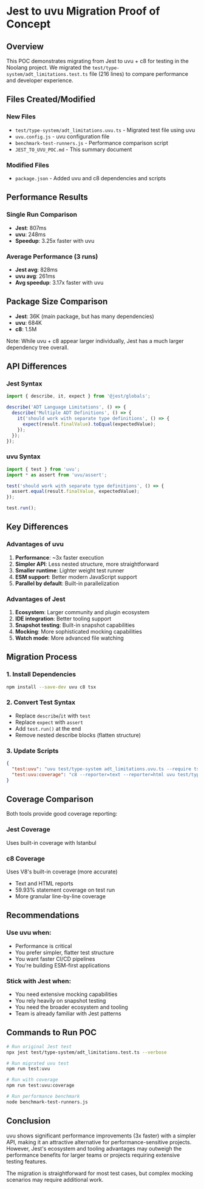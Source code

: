 # Jest to uvu Migration Proof of Concept

## Overview

This POC demonstrates migrating from Jest to uvu + c8 for testing in the Noolang project. We migrated the `test/type-system/adt_limitations.test.ts` file (216 lines) to compare performance and developer experience.

## Files Created/Modified

### New Files
- `test/type-system/adt_limitations.uvu.ts` - Migrated test file using uvu
- `uvu.config.js` - uvu configuration file  
- `benchmark-test-runners.js` - Performance comparison script
- `JEST_TO_UVU_POC.md` - This summary document

### Modified Files
- `package.json` - Added uvu and c8 dependencies and scripts

## Performance Results

### Single Run Comparison
- **Jest**: 807ms
- **uvu**: 248ms
- **Speedup**: 3.25x faster with uvu

### Average Performance (3 runs)
- **Jest avg**: 828ms
- **uvu avg**: 261ms
- **Avg speedup**: 3.17x faster with uvu

## Package Size Comparison
- **Jest**: 36K (main package, but has many dependencies)
- **uvu**: 684K 
- **c8**: 1.5M

Note: While uvu + c8 appear larger individually, Jest has a much larger dependency tree overall.

## API Differences

### Jest Syntax
```typescript
import { describe, it, expect } from '@jest/globals';

describe('ADT Language Limitations', () => {
  describe('Multiple ADT Definitions', () => {
    it('should work with separate type definitions', () => {
      expect(result.finalValue).toEqual(expectedValue);
    });
  });
});
```

### uvu Syntax
```typescript
import { test } from 'uvu';
import * as assert from 'uvu/assert';

test('should work with separate type definitions', () => {
  assert.equal(result.finalValue, expectedValue);
});

test.run();
```

## Key Differences

### Advantages of uvu
1. **Performance**: ~3x faster execution
2. **Simpler API**: Less nested structure, more straightforward
3. **Smaller runtime**: Lighter weight test runner
4. **ESM support**: Better modern JavaScript support
5. **Parallel by default**: Built-in parallelization

### Advantages of Jest
1. **Ecosystem**: Larger community and plugin ecosystem
2. **IDE integration**: Better tooling support
3. **Snapshot testing**: Built-in snapshot capabilities
4. **Mocking**: More sophisticated mocking capabilities
5. **Watch mode**: More advanced file watching

## Migration Process

### 1. Install Dependencies
```bash
npm install --save-dev uvu c8 tsx
```

### 2. Convert Test Syntax
- Replace `describe`/`it` with `test`
- Replace `expect` with `assert`
- Add `test.run()` at the end
- Remove nested describe blocks (flatten structure)

### 3. Update Scripts
```json
{
  "test:uvu": "uvu test/type-system adt_limitations.uvu.ts --require tsx/cjs",
  "test:uvu:coverage": "c8 --reporter=text --reporter=html uvu test/type-system adt_limitations.uvu.ts --require tsx/cjs"
}
```

## Coverage Comparison

Both tools provide good coverage reporting:

### Jest Coverage
Uses built-in coverage with Istanbul

### c8 Coverage  
Uses V8's built-in coverage (more accurate)
- Text and HTML reports
- 59.93% statement coverage on test run
- More granular line-by-line coverage

## Recommendations

### Use uvu when:
- Performance is critical
- You prefer simpler, flatter test structure
- You want faster CI/CD pipelines
- You're building ESM-first applications

### Stick with Jest when:
- You need extensive mocking capabilities
- You rely heavily on snapshot testing
- You need the broader ecosystem and tooling
- Team is already familiar with Jest patterns

## Commands to Run POC

```bash
# Run original Jest test
npx jest test/type-system/adt_limitations.test.ts --verbose

# Run migrated uvu test
npm run test:uvu

# Run with coverage
npm run test:uvu:coverage

# Run performance benchmark
node benchmark-test-runners.js
```

## Conclusion

uvu shows significant performance improvements (3x faster) with a simpler API, making it an attractive alternative for performance-sensitive projects. However, Jest's ecosystem and tooling advantages may outweigh the performance benefits for larger teams or projects requiring extensive testing features.

The migration is straightforward for most test cases, but complex mocking scenarios may require additional work.